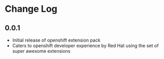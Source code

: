 # Change Log

## 0.0.1
- Initial release of openshift extension pack
- Caters to openshift developer experience by Red Hat using the set of super awesome extensions